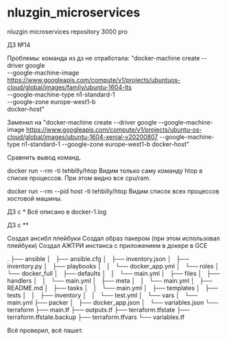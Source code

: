 # nluzgin_microservices
nluzgin microservices repository 3000 pro

ДЗ №14

Проблемы: команда из дз не отработала:
"docker-machine create --driver google \
 --google-machine-image https://www.googleapis.com/compute/v1/projects/ubuntuos-cloud/global/images/family/ubuntu-1604-lts \
 --google-machine-type n1-standard-1 \
 --google-zone europe-west1-b \
 docker-host"

 Заменил на
 "docker-machine create --driver google --google-machine-image https://www.googleapis.com/compute/v1/projects/ubuntu-os-cloud/global/images/ubuntu-1604-xenial-v20200807 --google-machine-type n1-standard-1 --google-zone europe-west1-b  docker-host"


Сравнить вывод команд.

docker run --rm -ti tehbilly/htop
Видим только саму команду htop в списке процессов. При этом видно все cpu/ram.

docker run --rm --pid host -ti tehbilly/htop
Видим список всех процессов хостовой машины.


ДЗ с *
Всё описано в docker-1.log

ДЗ с **

Создал ансибл плейбуки
Создал образ пакером (при этом использовал плейбуки)
Создал АЖТРИ инстанса с приложением в докере в GCE

.
├── ansible
│   ├── ansible.cfg
│   ├── inventory.json
│   ├── inventory.py
│   ├── playbooks
│   │   └── docker_app.yml
│   └── roles
│       └── docker_full
│           ├── defaults
│           │   └── main.yml
│           ├── files
│           ├── handlers
│           │   └── main.yml
│           ├── meta
│           │   └── main.yml
│           ├── README.md
│           ├── tasks
│           │   └── main.yml
│           ├── templates
│           ├── tests
│           │   ├── inventory
│           │   └── test.yml
│           └── vars
│               └── main.yml
├── packer
│   ├── docker_app.json
│   └── variables.json
└── terraform
    ├── main.tf
    ├── outputs.tf
    ├── terraform.tfstate
    ├── terraform.tfstate.backup
    ├── terraform.tfvars
    └── variables.tf

Всё проверил, всё пашет.
